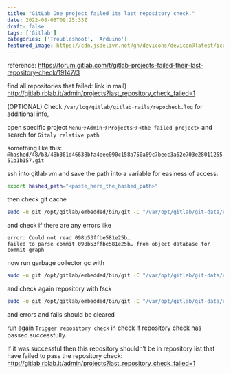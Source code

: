 ```yaml
---
title: "GitLab One project failed its last repository check."
date: 2022-08-08T09:25:33Z
draft: false
tags: ['Gitlab']
categories: ['Troubleshoot', 'Arduino']
featured_image: https://cdn.jsdelivr.net/gh/devicons/devicon@latest/icons/gitlab/gitlab-original.svg
---
```


reference: https://forum.gitlab.com/t/gitlab-projects-failed-their-last-repository-check/19147/3

find all repositories that failed: link in mail)
http://gitlab.rblab.it/admin/projects?last_repository_check_failed=1

(OPTIONAL) Check `/var/log/gitlab/gitlab-rails/repocheck.log` for additional info,

open specific project `Menu`->`Admin`->`Projects`->`<the failed project>`
and search for `Gitaly relative path`

something like this: `@hashed/48/b3/48b361d46638bfa4eee090c158a750a69c7beec3a62e703e2801125551b1b157.git`

ssh into gitlab vm and save the path into a variable for easiness of access:

  ```bash
  export hashed_path="<paste_here_the_hashed_path>"
  ```

then check git cache

  ```bash
  sudo -u git /opt/gitlab/embedded/bin/git -C "/var/opt/gitlab/git-data/repositories/${hashed_path}" fsck
  ```

and check if there are any errors like

  ```
  error: Could not read 098b53ffbe581e25b…
  failed to parse commit 098b53ffbe581e25b… from object database for commit-graph
  ```

now run garbage collector gc with

```bash
sudo -u git /opt/gitlab/embedded/bin/git -C "/var/opt/gitlab/git-data/repositories/${hashed_path}" gc
```

and check again repository with fsck

```bash
sudo -u git /opt/gitlab/embedded/bin/git -C "/var/opt/gitlab/git-data/repositories/${hashed_path}" fsck
```

and errors and fails should be cleared

run again `Trigger repository check` in check if repository check has passed successfully.

If it was successful then this repository shouldn’t be in repository list that have failed to pass the repository
check: http://gitlab.rblab.it/admin/projects?last_repository_check_failed=1
